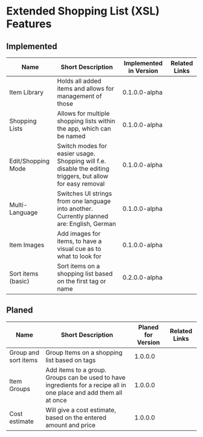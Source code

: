 # Extended Shopping List (XSL) Features

## Implemented

| Name               | Short Description                                                                                          | Implemented in Version | Related Links |
| ------------------ | ---------------------------------------------------------------------------------------------------------- | ---------------------- | ------------- |
| Item Library       | Holds all added items and allows for management of those                                                   | 0.1.0.0-alpha          |               |
| Shopping Lists     | Allows for multiple shopping lists within the app, which can be named                                      | 0.1.0.0-alpha          |               |
| Edit/Shopping Mode | Switch modes for easier usage. Shopping will f.e. disable the editing triggers, but allow for easy removal | 0.1.0.0-alpha          |               |
| Multi-Language     | Switches UI strings from one language into another. Currently planned are: English, German                 | 0.1.0.0-alpha          |               |
| Item Images        | Add images for items, to have a visual cue as to what to look for                                          | 0.1.0.0-alpha          |               |
| Sort items (basic) | Sort items on a shopping list based on the first tag or name                                               | 0.2.0.0-alpha          |               |

## Planed

| Name                 | Short Description                                                                                                   | Planed for Version | Related Links |
| -------------------- | ------------------------------------------------------------------------------------------------------------------- | ------------------ | ------------- |
| Group and sort items | Group Items on a shopping list based on tags                                                                        | 1.0.0.0            |               |
| Item Groups          | Add items to a group. Groups can be used to have ingredients for a recipe all in one place and add them all at once | 1.0.0.0            |               |
| Cost estimate        | Will give a cost estimate, based on the entered amount and price                                                    | 1.0.0.0            |               |
